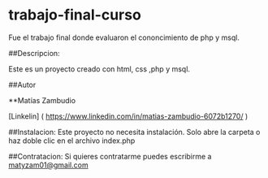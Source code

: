 # trabajo-final-curso

Fue el trabajo final donde evaluaron el cononcimiento de php y msql.

##Descripcion:

Este es un proyecto creado con html, css ,php y msql.

##Autor

**Matías Zambudio 

[Linkelin] ( https://www.linkedin.com/in/matias-zambudio-6072b1270/ )

##Instalacion: Este proyecto no necesita instalación. Solo abre la carpeta o haz doble clic en el archivo index.php

##Contratacion: Si quieres contratarme puedes escribirme a matyzam01@gmail.com
